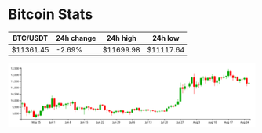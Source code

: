 # Bitcoin Stats

BTC/USDT|24h change|24h high|24h low|
|---|---|---|---|
|$11361.45|-2.69%|$11699.98|$11117.64|

<img src="./chart.svg">
